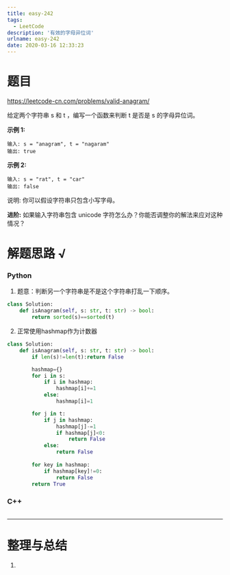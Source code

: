 ```yaml
---
title: easy-242
tags:
  - LeetCode
description: '有效的字母异位词'
urlname: easy-242
date: 2020-03-16 12:33:23
---
```


# 题目

https://leetcode-cn.com/problems/valid-anagram/

给定两个字符串 s 和 t ，编写一个函数来判断 t 是否是 s 的字母异位词。

**示例 1:**

```
输入: s = "anagram", t = "nagaram"
输出: true
```


**示例 2:**

```
输入: s = "rat", t = "car"
输出: false
```


说明:
你可以假设字符串只包含小写字母。

**进阶:**
如果输入字符串包含 unicode 字符怎么办？你能否调整你的解法来应对这种情况？

# 解题思路 √

### Python

1. 题意：判断另一个字符串是不是这个字符串打乱一下顺序。

```python
class Solution:
    def isAnagram(self, s: str, t: str) -> bool:
        return sorted(s)==sorted(t)
```

2. 正常使用hashmap作为计数器


```python
class Solution:
    def isAnagram(self, s: str, t: str) -> bool:
        if len(s)!=len(t):return False

        hashmap={}
        for i in s:
            if i in hashmap:
                hashmap[i]+=1
            else:
                hashmap[i]=1

        for j in t:
            if j in hashmap:
                hashmap[j]-=1
                if hashmap[j]<0:
                    return False
            else:
                return False
        
        for key in hashmap:
            if hashmap[key]!=0:
                return False
        return True
```



### C++

```cpp

```

---



# 整理与总结

1. 

